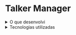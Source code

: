 # Talker Manager

<details><summary>O que desenvolvi</summary>

Uma aplicação de cadastro de talkers (palestrantes) em que é possível cadastrar, visualizar, pesquisar, editar e excluir informações.

Desenvolvi uma API de um CRUD (Create, Read, Update e Delete) de palestrantes (talkers) e;
Desenvolvi alguns endpoints que leem e escrevem em um arquivo utilizando o módulo fs.
</details>

<details><summary>Tecnologias utilizadas</summary>

- Express
- Node.JS
- Docker para rodar o projeto

</details>
